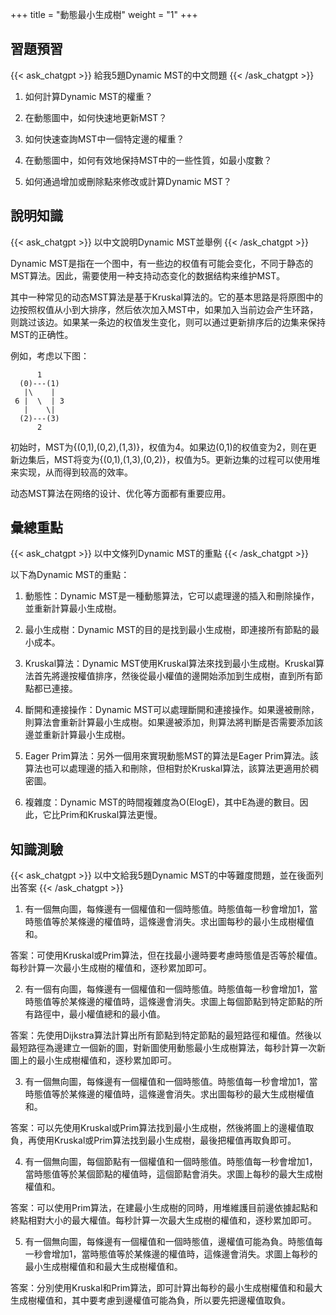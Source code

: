 +++
title = "動態最小生成樹"
weight = "1"
+++
## 習題預習
{{< ask_chatgpt >}}
給我5題Dynamic MST的中文問題
{{< /ask_chatgpt >}}



1. 如何計算Dynamic MST的權重？

2. 在動態圖中，如何快速地更新MST？

3. 如何快速查詢MST中一個特定邊的權重？

4. 在動態圖中，如何有效地保持MST中的一些性質，如最小度數？

5. 如何通過增加或刪除點來修改或計算Dynamic MST？   

## 說明知識
{{< ask_chatgpt >}}
以中文說明Dynamic MST並舉例
{{< /ask_chatgpt >}}



Dynamic MST是指在一个图中，有一些边的权值有可能会变化，不同于静态的MST算法。因此，需要使用一种支持动态变化的数据结构来维护MST。

其中一种常见的动态MST算法是基于Kruskal算法的。它的基本思路是将原图中的边按照权值从小到大排序，然后依次加入MST中，如果加入当前边会产生环路，则跳过该边。如果某一条边的权值发生变化，则可以通过更新排序后的边集来保持MST的正确性。

例如，考虑以下图：

```
      1
  (0)---(1)
   |\    |
 6 |  \  | 3
   |    \|
  (2)---(3)
      2
```
 
初始时，MST为{(0,1),(0,2),(1,3)}，权值为4。如果边(0,1)的权值变为2，则在更新边集后，MST将变为{(0,1),(1,3),(0,2)}，权值为5。更新边集的过程可以使用堆来实现，从而得到较高的效率。

动态MST算法在网络的设计、优化等方面都有重要应用。   

## 彙總重點
{{< ask_chatgpt >}}
以中文條列Dynamic MST的重點
{{< /ask_chatgpt >}}



以下為Dynamic MST的重點：

1. 動態性：Dynamic MST是一種動態算法，它可以處理邊的插入和刪除操作，並重新計算最小生成樹。

2. 最小生成樹：Dynamic MST的目的是找到最小生成樹，即連接所有節點的最小成本。

3. Kruskal算法：Dynamic MST使用Kruskal算法來找到最小生成樹。Kruskal算法首先將邊按權值排序，然後從最小權值的邊開始添加到生成樹，直到所有節點都已連接。

4. 斷開和連接操作：Dynamic MST可以處理斷開和連接操作。如果邊被刪除，則算法會重新計算最小生成樹。如果邊被添加，則算法將判斷是否需要添加該邊並重新計算最小生成樹。

5. Eager Prim算法：另外一個用來實現動態MST的算法是Eager Prim算法。該算法也可以處理邊的插入和刪除，但相對於Kruskal算法，該算法更適用於稠密圖。

6. 複雜度：Dynamic MST的時間複雜度為O(ElogE)，其中E為邊的數目。因此，它比Prim和Kruskal算法更慢。   

## 知識測驗
{{< ask_chatgpt >}}
以中文給我5題Dynamic MST的中等難度問題，並在後面列出答案
{{< /ask_chatgpt >}}



1. 有一個無向圖，每條邊有一個權值和一個時態值。時態值每一秒會增加1，當時態值等於某條邊的權值時，這條邊會消失。求出圖每秒的最小生成樹權值和。

答案：可使用Kruskal或Prim算法，但在找最小邊時要考慮時態值是否等於權值。每秒計算一次最小生成樹的權值和，逐秒累加即可。

2. 有一個有向圖，每條邊有一個權值和一個時態值。時態值每一秒會增加1，當時態值等於某條邊的權值時，這條邊會消失。求圖上每個節點到特定節點的所有路徑中，最小權值總和的最小值。

答案：先使用Dijkstra算法計算出所有節點到特定節點的最短路徑和權值。然後以最短路徑為邊建立一個新的圖，對新圖使用動態最小生成樹算法，每秒計算一次新圖上的最小生成樹權值和，逐秒累加即可。

3. 有一個無向圖，每條邊有一個權值和一個時態值。時態值每一秒會增加1，當時態值等於某條邊的權值時，這條邊會消失。求出圖每秒的最大生成樹權值和。

答案：可以先使用Kruskal或Prim算法找到最小生成樹，然後將圖上的邊權值取負，再使用Kruskal或Prim算法找到最小生成樹，最後把權值再取負即可。

4. 有一個無向圖，每個節點有一個權值和一個時態值。時態值每一秒會增加1，當時態值等於某個節點的權值時，這個節點會消失。求圖上每秒的最大生成樹權值和。

答案：可以使用Prim算法，在建最小生成樹的同時，用堆維護目前邊依據起點和終點相對大小的最大權值。每秒計算一次最大生成樹的權值和，逐秒累加即可。

5. 有一個無向圖，每條邊有一個權值和一個時態值，邊權值可能為負。時態值每一秒會增加1，當時態值等於某條邊的權值時，這條邊會消失。求圖上每秒的最小生成樹權值和和最大生成樹權值和。

答案：分別使用Kruskal和Prim算法，即可計算出每秒的最小生成樹權值和和最大生成樹權值和，其中要考慮到邊權值可能為負，所以要先把邊權值取負。   

